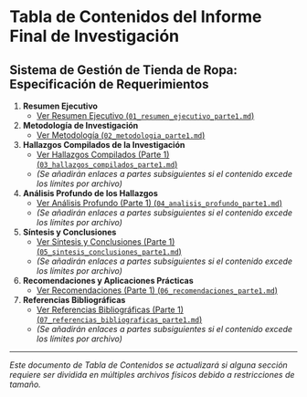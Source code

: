 # Tabla de Contenidos del Informe Final de Investigación

## Sistema de Gestión de Tienda de Ropa: Especificación de Requerimientos

1.  **Resumen Ejecutivo**
    *   [Ver Resumen Ejecutivo (`01_resumen_ejecutivo_parte1.md`)](01_resumen_ejecutivo_parte1.md)
2.  **Metodología de Investigación**
    *   [Ver Metodología (`02_metodologia_parte1.md`)](02_metodologia_parte1.md)
3.  **Hallazgos Compilados de la Investigación**
    *   [Ver Hallazgos Compilados (Parte 1) (`03_hallazgos_compilados_parte1.md`)](03_hallazgos_compilados_parte1.md)
    *   *(Se añadirán enlaces a partes subsiguientes si el contenido excede los límites por archivo)*
4.  **Análisis Profundo de los Hallazgos**
    *   [Ver Análisis Profundo (Parte 1) (`04_analisis_profundo_parte1.md`)](04_analisis_profundo_parte1.md)
    *   *(Se añadirán enlaces a partes subsiguientes si el contenido excede los límites por archivo)*
5.  **Síntesis y Conclusiones**
    *   [Ver Síntesis y Conclusiones (Parte 1) (`05_sintesis_conclusiones_parte1.md`)](05_sintesis_conclusiones_parte1.md)
    *   *(Se añadirán enlaces a partes subsiguientes si el contenido excede los límites por archivo)*
6.  **Recomendaciones y Aplicaciones Prácticas**
    *   [Ver Recomendaciones (Parte 1) (`06_recomendaciones_parte1.md`)](06_recomendaciones_parte1.md)
7.  **Referencias Bibliográficas**
    *   [Ver Referencias Bibliográficas (Parte 1) (`07_referencias_bibliograficas_parte1.md`)](07_referencias_bibliograficas_parte1.md)
    *   *(Se añadirán enlaces a partes subsiguientes si el contenido excede los límites por archivo)*

---
*Este documento de Tabla de Contenidos se actualizará si alguna sección requiere ser dividida en múltiples archivos físicos debido a restricciones de tamaño.*
